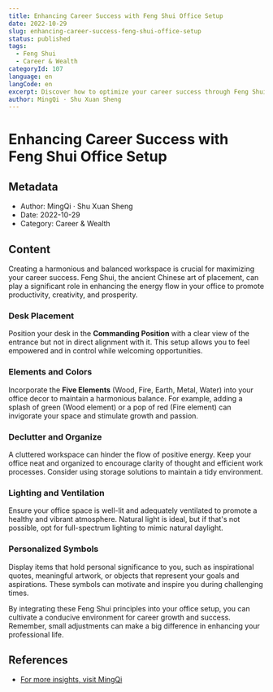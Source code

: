 ```yaml
---
title: Enhancing Career Success with Feng Shui Office Setup
date: 2022-10-29
slug: enhancing-career-success-feng-shui-office-setup
status: published
tags:
  - Feng Shui
  - Career & Wealth
categoryId: 107
language: en
langCode: en
excerpt: Discover how to optimize your career success through Feng Shui office setup.
author: MingQi · Shu Xuan Sheng
---
```


# Enhancing Career Success with Feng Shui Office Setup

## Metadata
- Author: MingQi · Shu Xuan Sheng
- Date: 2022-10-29
- Category: Career & Wealth

## Content
Creating a harmonious and balanced workspace is crucial for maximizing your career success. Feng Shui, the ancient Chinese art of placement, can play a significant role in enhancing the energy flow in your office to promote productivity, creativity, and prosperity.

### Desk Placement
Position your desk in the **Commanding Position** with a clear view of the entrance but not in direct alignment with it. This setup allows you to feel empowered and in control while welcoming opportunities.

### Elements and Colors
Incorporate the **Five Elements** (Wood, Fire, Earth, Metal, Water) into your office decor to maintain a harmonious balance. For example, adding a splash of green (Wood element) or a pop of red (Fire element) can invigorate your space and stimulate growth and passion.

### Declutter and Organize
A cluttered workspace can hinder the flow of positive energy. Keep your office neat and organized to encourage clarity of thought and efficient work processes. Consider using storage solutions to maintain a tidy environment.

### Lighting and Ventilation
Ensure your office space is well-lit and adequately ventilated to promote a healthy and vibrant atmosphere. Natural light is ideal, but if that's not possible, opt for full-spectrum lighting to mimic natural daylight.

### Personalized Symbols
Display items that hold personal significance to you, such as inspirational quotes, meaningful artwork, or objects that represent your goals and aspirations. These symbols can motivate and inspire you during challenging times.

By integrating these Feng Shui principles into your office setup, you can cultivate a conducive environment for career growth and success. Remember, small adjustments can make a big difference in enhancing your professional life.

## References
- [For more insights, visit MingQi](https://www.mingqi.me)